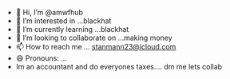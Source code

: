 - 👋 Hi, I’m @amwfhub
- 👀 I’m interested in ...blackhat
- 🌱 I’m currently learning ...blackhat
- 💞️ I’m looking to collaborate on ...making money  
- 📫 How to reach me ... stanmann23@icloud.com  
- 😄 Pronouns: ...
- Im an accountant and do everyones taxes.... dm me lets collab

<!---
amwfhub/amwfhub is a ✨ special ✨ repository because its `README.md` (this file) appears on your GitHub profile.
You can click the Preview link to take a look at your changes.
--->
